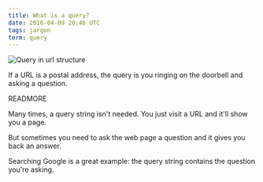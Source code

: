 ```yaml
---
title: What is a query?
date: 2016-04-09 20:46 UTC
tags: jargon
term: query
---
```


![Query in url structure](/images/apis/query-url-structure.png)

If a URL is a postal address, the query is you ringing on the doorbell and asking a question.

READMORE

Many times, a query string isn't needed. You just visit a URL and it'll show you a page.

But sometimes you need to ask the web page a question and it gives you back an answer.

Searching Google is a great example: the query string contains the question you're asking.

